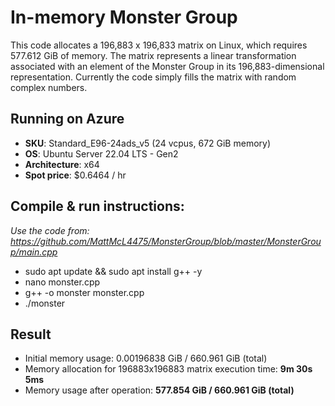 # In-memory Monster Group

This code allocates a 196,883 x 196,833 matrix on Linux, which requires 577.612 GiB of memory. The matrix represents a linear transformation associated with an element of the Monster Group in its 196,883-dimensional representation. Currently the code simply fills the matrix with random complex numbers.

## Running on Azure

- **SKU**: Standard_E96-24ads_v5 (24 vcpus, 672 GiB memory)
- **OS**: Ubuntu Server 22.04 LTS - Gen2
- **Architecture**: x64
- **Spot price**: $0.6464 / hr

## Compile & run instructions:
*Use the code from: https://github.com/MattMcL4475/MonsterGroup/blob/master/MonsterGroup/main.cpp*
- sudo apt update && sudo apt install g++ -y
- nano monster.cpp
- g++ -o monster monster.cpp
- ./monster

## Result

- Initial memory usage: 0.00196838 GiB / 660.961 GiB (total)
- Memory allocation for 196883x196883 matrix execution time: **9m 30s 5ms**
- Memory usage after operation: **577.854 GiB / 660.961 GiB (total)**

